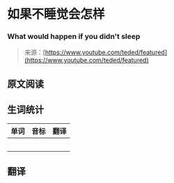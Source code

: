 # 如果不睡觉会怎样

### What would happen if you didn't sleep

>来源：[https://www.youtube.com/teded/featured](https://www.youtube.com/teded/featured)

## 原文阅读



## 生词统计
| 单词 | 音标 | 翻译 |
|-|-|-|
|  |  |  |
|  |  |  |
|  |  |  |
|  |  |  |
|  |  |  |

## 翻译



<src-rtyAudio :src="`https://rtyxmd.gitee.io/rtyresources2020/September/What would happen if you didn't sleep.mp3`"></src-rtyAudio>